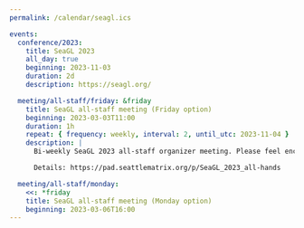 ```yaml
---
permalink: /calendar/seagl.ics

events:
  conference/2023:
    title: SeaGL 2023
    all_day: true
    beginning: 2023-11-03
    duration: 2d
    description: https://seagl.org/

  meeting/all-staff/friday: &friday
    title: SeaGL all-staff meeting (Friday option)
    beginning: 2023-03-03T11:00
    duration: 1h
    repeat: { frequency: weekly, interval: 2, until_utc: 2023-11-04 }
    description: |
      Bi-weekly SeaGL 2023 all-staff organizer meeting. Please feel encouraged to share with anyone who might be interested in lending a beak or wing!

      Details: https://pad.seattlematrix.org/p/SeaGL_2023_all-hands

  meeting/all-staff/monday:
    <<: *friday
    title: SeaGL all-staff meeting (Monday option)
    beginning: 2023-03-06T16:00
---
```

